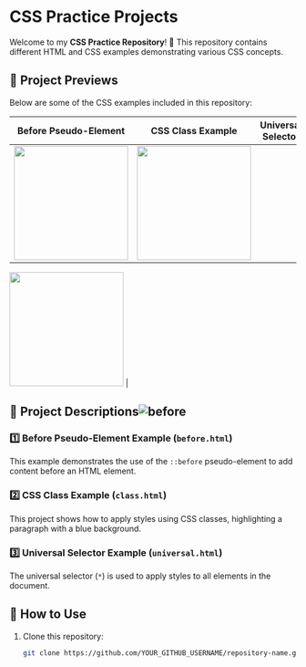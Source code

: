 # CSS Practice Projects

Welcome to my **CSS Practice Repository**! 🚀 This repository contains different HTML and CSS examples demonstrating various CSS concepts.

## 📌 Project Previews

Below are some of the CSS examples included in this repository:

| **Before Pseudo-Element** | **CSS Class Example** | **Universal Selector** |
|--------------------------|----------------------|----------------------|
| <img width="200" src="https://raw.githubusercontent.com/YOUR_GITHUB_USERNAME/YOUR_REPOSITORY/main/images/before-html-example.jpg" /> | <img width="200" src="https://raw.githubusercontent.com/YOUR_GITHUB_USERNAME/YOUR_REPOSITORY/main/images/class-html-example.jpg" /> | 

<img width="200" src="https://github.com/user-attachments/assets/78f603bf-0a6e-4b21-af66-b85c832081cf" /> |

## 📝 Project Descriptions![before](https://github.com/user-attachments/assets/78f603bf-0a6e-4b21-af66-b85c832081cf)


### **1️⃣ Before Pseudo-Element Example (`before.html`)**
This example demonstrates the use of the `::before` pseudo-element to add content before an HTML element.

### **2️⃣ CSS Class Example (`class.html`)**
This project shows how to apply styles using CSS classes, highlighting a paragraph with a blue background.

### **3️⃣ Universal Selector Example (`universal.html`)**
The universal selector (`*`) is used to apply styles to all elements in the document.

## 🚀 How to Use
1. Clone this repository:
   ```bash
   git clone https://github.com/YOUR_GITHUB_USERNAME/repository-name.git
